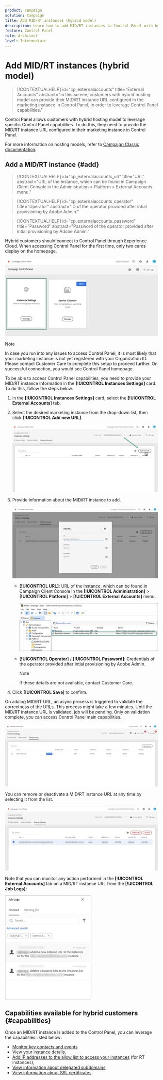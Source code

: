 ```yaml
---
product: campaign
solution: Campaign 
title: Add MID/RT instances (hybrid model)
description: Learn how to add MID/RT instances to Control Panel with hybrid hosting model.
feature: Control Panel
role: Architect
level: Intermediate
---
```


# Add MID/RT instances (hybrid model)

>[!CONTEXTUALHELP]
>id="cp_externalaccounts"
>title="External Accounts"
>abstract="In this screen, customers with hybrid hosting model can provide their MID/RT instance URL configured in the marketing instance in Control Panel, in order to leverage Control Panel capabilities."

Control Panel allows customers with hybrid hosting model to leverage specific Control Panel capabilities. To do this, they need to provide the MID/RT instance URL configured in their marketing instance in Control Panel.

For more information on hosting models, refer to [Campaign Classic documentation](https://experienceleague.adobe.com/docs/campaign-classic/using/installing-campaign-classic/architecture-and-hosting-models/hosting-models-lp/hosting-models.html).

## Add a MID/RT instance {#add}

>[!CONTEXTUALHELP]
>id="cp_externalaccounts_url"
>title="URL"
>abstract="URL of the instance, which can be found in Campaign Client Console in the Administration > Platform > External Accounts menu."

>[!CONTEXTUALHELP]
>id="cp_externalaccounts_operator"
>title="Operator"
>abstract="ID of the operator provided after intial provisioning by Adobe Admin."

>[!CONTEXTUALHELP]
>id="cp_externalaccounts_password"
>title="Password"
>abstract="Password of the operator provided after intial provisioning by Adobe Admin."

Hybrid customers should connect to Control Panel through Experience Cloud. When accessing Control Panel for the first time, only two cards display on the homepage.

![](assets/hybrid-homepage.png)

>[!NOTE]
>
>In case you run into any issues to access Control Panel, it is most likely that your marketing instance is not yet registered with your Organization ID. Please contact Customer Care to complete this setup to proceed further. On successful connection, you would see Control Panel homepage.

To be able to access Control Panel capabilities, you need to provide your MID/RT instance information in the **[!UICONTROL Instances Settings]** card. To do this, follow the steps below.

1. In the **[!UICONTROL Instances Settings]** card, select the **[!UICONTROL External Accounts]** tab.

1. Select the desired marketing instance from the drop-down list, then click **[!UICONTROL Add new URL]**.

    ![](assets/external-account-addbutton.png)

1. Provide information about the MID/RT instance to add.

    ![](assets/external-account-add.png)

    * **[!UICONTROL URL]**: URL of the instance, which can be found in Campaign Client Console in the **[!UICONTROL Administration]** > **[!UICONTROL Platform]** > **[!UICONTROL External Accounts]** menu.

        ![](assets/external-account-url.png)

    * **[!UICONTROL Operator]** / **[!UICONTROL Password]**: Credentials of the operator provided after intial provisioning by Adobe Admin. 

        >[!NOTE]
        >
        >If these details are not available, contact Customer Care.

1. Click **[!UICONTROL Save]** to confirm.

On adding MID/RT URL, an async process is triggered to validate the correctness of the URLs. This process might take a few minutes. Until the MID/RT instance URL is validated, job will be pending. Only on validation complete, you can access Control Panel main capabilities.

![](assets/external-account-pending.png)

You can remove or deactivate a MID/RT instance URL at any time by selecting it from the list.

![](assets/external-account-edit.png)

Note that you can monitor any action performed in the **[!UICONTROL External Accounts]** tab on a MID/RT instance URL from the **[!UICONTROL Job Logs]**: 

![](assets/external-account-logs.png)

## Capabilities available for hybrid customers {#capabilities}

Once an MID/RT instance is added to the Control Panel, you can leverage the capabilities listed below:

* [Monitor key contacts and events](../../service-events/service-events.md)
* [View your instance details](../../instances-settings/using/instance-details.md),
* [Add IP addresses to the allow list to access your instances](../../instances-settings/using/ip-allow-listing-instance-access.md) (for RT instances),
* [View information about delegated subdomains](../../subdomains-certificates/using/setting-up-new-subdomain.md),
* [View information about SSL certificates](../../subdomains-certificates/using/monitoring-ssl-certificates.md).